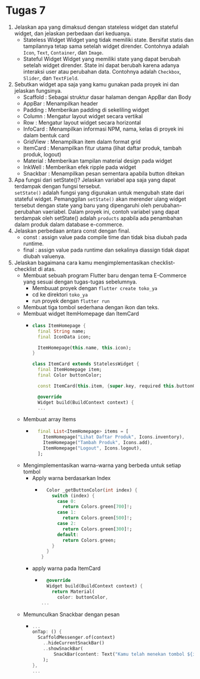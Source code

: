 # Tugas 7
 1. Jelaskan apa yang dimaksud dengan stateless widget dan stateful widget, dan jelaskan perbedaan dari keduanya.
    - Stateless Widget
      Widget yang tidak memiliki state. Bersifat statis dan tampilannya tetap sama setelah widget dirender. Contohnya adalah `Icon`, `Text`, `Container`, dan `Image`.
    - Stateful Widget
      Widget yang memiliki state yang dapat berubah setelah widget dirender. State ini dapat berubah karena adanya interaksi user atau perubahan data. Contohnya adalah `Checkbox`, `Slider`, dan `TextField`.
 2. Sebutkan widget apa saja yang kamu gunakan pada proyek ini dan jelaskan fungsinya.
    - Scaffold  : Sebagai struktur dasar halaman dengan AppBar dan Body 
    - AppBar    : Menampilkan header
    - Padding   : Memberikan padding di sekeliling widget
    - Column    : Mengatur layout widget secara vertikal
    - Row       : Mengatur layout widget secara horizontal
    - InfoCard  : Menampilkan informasi NPM, nama, kelas di proyek ini dalam bentuk card
    - GridView  : Menampilkan item dalam format grid
    - ItemCard  : Menampilkan fitur utama (lihat daftar produk, tambah produk, logout)
    - Material  : Memberikan tampilan material design pada widget 
    - InkWell   : Memberikan efek ripple pada widget 
    - Snackbar  : Menampilkan pesan sementara apabila button ditekan
 3. Apa fungsi dari setState()? Jelaskan variabel apa saja yang dapat terdampak dengan fungsi tersebut. <br>
    `setState()` adalah fungsi yang digunakan untuk mengubah state dari stateful widget. Pemanggilan `setState()` akan merender ulang widget tersebut dengan state yang baru yang dipengaruhi oleh perubahan-perubahan vaeriabel. Dalam proyek ini, contoh variabel yang dapat terdampak oleh setState() adalah `products` apabila ada penambahan dalam produk dalam database e-commerce.
 4. Jelaskan perbedaan antara const dengan final. <br>
     - const  : assign value pada compile time dan tidak bisa diubah pada runtime. 
     - final  : assign value pada runtime dan sekalinya diassign tidak dapat diubah valuenya. 
 5. Jelaskan bagaimana cara kamu mengimplementasikan checklist-checklist di atas.
    -  Membuat sebuah program Flutter baru dengan tema E-Commerce yang sesuai dengan tugas-tugas sebelumnya.
       - Membuuat proyek dengan `flutter create toko_ya`
       - cd ke direktori `toko_ya`
       - run proyek dengan `flutter run`
    -  Membuat tiga tombol sederhana dengan ikon dan teks.
      - Membuat widget ItemHomepage dan ItemCard
        - ```dart
          class ItemHomepage {
            final String name;
            final IconData icon;
          
            ItemHomepage(this.name, this.icon);
          }
          
          class ItemCard extends StatelessWidget {
            final ItemHomepage item;
            final Color buttonColor;
          
            const ItemCard(this.item, {super.key, required this.buttonColor});
          
            @override
            Widget build(BuildContext context) {
            ...
          ```
      - Membuat array Items
        - ```dart
            final List<ItemHomepage> items = [
              ItemHomepage("Lihat Daftar Produk", Icons.inventory),
              ItemHomepage("Tambah Produk", Icons.add),
              ItemHomepage("Logout", Icons.logout),
            ];
          ```  
    - Mengimplementasikan warna-warna yang berbeda untuk setiap tombol
      - Apply warna berdasarkan Index
        - ```dart
            Color _getButtonColor(int index) {
              switch (index) {
                case 0:
                  return Colors.green[700]!;
                case 1:
                  return Colors.green[500]!;
                case 2:
                  return Colors.green[300]!;
                default:
                  return Colors.green;
              }
            }
          }
          ```
      - apply warna pada ItemCard
        - ```dart
            @override
            Widget build(BuildContext context) {
              return Material(
                color: buttonColor,
          ...
          ``` 
    - Memunculkan Snackbar dengan pesan
      - ```dart
        ...
        onTap: () {
          ScaffoldMessenger.of(context)
            ..hideCurrentSnackBar()
            ..showSnackBar(
                SnackBar(content: Text("Kamu telah menekan tombol ${item.name}!"))
            );
        },
        ...
        ``` 
